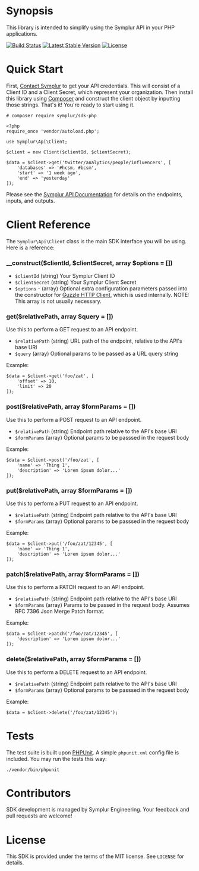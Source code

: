 # Synopsis

This library is intended to simplify using the Symplur API in your PHP applications.

[![Build Status](https://travis-ci.org/symplur/sdk-php.svg?branch=master)](https://travis-ci.org/symplur/sdk-php)
[![Latest Stable Version](https://poser.pugx.org/symplur/sdk/v/stable)](https://packagist.org/packages/symplur/sdk)
[![License](https://poser.pugx.org/symplur/sdk/license)](https://packagist.org/packages/symplur/sdk)


# Quick Start

First, [Contact Symplur](https://www.symplur.com/contact/) to get your API credentials. This will consist of a Client ID and a Client Secret, which represent your organization.  Then install this library using [Composer](https://getcomposer.org/) and construct the client object by inputting those strings. That's it! You're ready to start using it.

```
# composer require symplur/sdk-php
```

```
<?php
require_once 'vendor/autoload.php';

use Symplur\Api\Client;

$client = new Client($clientId, $clientSecret);

$data = $client->get('twitter/analytics/people/influencers', [
    'databases' => '#hcsm, #bcsm',
    'start' => '1 week ago',
    'end' => 'yesterday'
]);
```

Please see the [Symplur API Documentation](https://api.symplur.com/v1/docs) for details on the endpoints, inputs, and outputs.


# Client Reference

The `Symplur\Api\Client` class is the main SDK interface you will be using.  Here is a reference:

### __construct($clientId, $clientSecret, array $options = [])

* `$clientId` (string) Your Symplur Client ID
* `$clientSecret` (string) Your Symplur Client Secret
* `$options` - (array) Optional extra configuration parameters passed into the constructor for [Guzzle HTTP Client](http://guzzlephp.org/), which is used internally. NOTE: This array is not usually necessary.


### get($relativePath, array $query = [])

Use this to perform a GET request to an API endpoint.

* `$relativePath` (string) URL path of the endpoint, relative to the API's base URI
* `$query` (array) Optional params to be passed as a URL query string

Example:

```
$data = $client->get('foo/zat', [
	'offset' => 10, 
	'limit' => 20
]);
```

### post($relativePath, array $formParams = [])

Use this to perform a POST request to an API endpoint.

* `$relativePath` (string) Endpoint path relative to the API's base URI
* `$formParams` (array) Optional params to be passsed in the request body

Example:

```
$data = $client->post('/foo/zat', [
	'name' => 'Thing 1',
	'description' => 'Lorem ipsum dolor...'
]);
```

### put($relativePath, array $formParams = [])

Use this to perform a PUT request to an API endpoint.

* `$relativePath` (string) Endpoint path relative to the API's base URI
* `$formParams` (array) Optional params to be passsed in the request body

Example:

```
$data = $client->put('/foo/zat/12345', [
	'name' => 'Thing 1',
	'description' => 'Lorem ipsum dolor...'
]);
```

### patch($relativePath, array $formParams = [])

Use this to perform a PATCH request to an API endpoint.

* `$relativePath` (string) Endpoint path relative to the API's base URI
* `$formParams` (array) Params to be passed in the request body. Assumes RFC 7396 Json Merge Patch format.

Example:

```
$data = $client->patch('/foo/zat/12345', [
	'description' => 'Lorem ipsum dolor...'
]);
```

### delete($relativePath, array $formParams = [])

Use this to perform a DELETE request to an API endpoint.

* `$relativePath` (string) Endpoint path relative to the API's base URI
* `$formParams` (array) Optional params to be passsed in the request body

Example:

```
$data = $client->delete('/foo/zat/12345');
```

# Tests

The test suite is built upon [PHPUnit](https://phpunit.de/).
A simple `phpunit.xml` config file is included. You may run the tests this way:

```
./vendor/bin/phpunit
```

# Contributors

SDK development is managed by Symplur Engineering.  Your feedback and pull requests are welcome!

# License

This SDK is provided under the terms of the MIT license.  See `LICENSE` for details.

